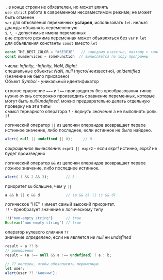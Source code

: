 `;` в конце строки не обязателен, но может влиять  
`use strict` работа в современном несовместимом режиме; не может быть отменен  
`var` для объявления переменных __устарел__, использовать `let`. нельзя дважды объявлять перемененную  
`$`, `\_` - допустимые имена переменных  
вне строгого режима переменная может объявляться без `var` и `let`  
для объявления константы `const` вместо `let`  
```js
const THE_BEST_COLOR = "#3E3E3E"   // заведомо известно, поэтому с капсом  
const numServices = someFunction  // вычисляется по ходу программы  
```

числа: _Infinity_, _-Infinity_, _NaN_, _BigInt_  
специальные объекты: _NaN_, _null_ (пусто/неизвестно), _unidentified_ (значение не было присвоено)  
Объект _Symbol_ - уникальный идентификатор  

строгое сравнение `===` и `!==` производится без преобразования типов  
нужно очень осторожно производить сравнение переменных, которые могут быть _null/undefined_. можно предварательно делать
отдельную проверку на эти типы  
смысл тернарного оператора `?` - _вернуть значение_ а не выполнять роль `if`  

логический оператор `||` из цепочки операндов возвращает первое истинное значение, либо последнее, если истинное не было
найдено.
```js
alert( null || undefined || 0);		// 0
```
_сокращенное вычисление:_ `expr1 || expr2` - если _expr1_ истинно, _expr2_ не будет произведено  

логический оператор `&&` из цепочки операндов возвращает первое ложное значение, либо последнее истинное.
```js
alert( 1 && 2 && 3);		// 3
```
приоритет `&&` большче, чем у `||`
```js
a && b || c && d 			// (a && b) || (c && d)
```

логическое "НЕ" `!` имеет самый высокий приоритет.  
`!!` - преобразует значение к логическому типу
```js
!!("non-empty string")		// true
Boolean("non-empty string") // true
```

оператор нулевого слияния `??`  
значение _определено_, если не является ни _null_ ни _undefined_  
```js
result = a ?? b
// равноценно
result = (a !== null && a !== undefined) ? a : b;

// ?? полезен, чтобы обезопасить переменную
let user;
alert(user ?? "Аноним");
```